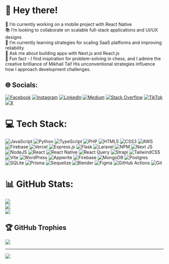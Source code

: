 # 👋 Hey there!

🚀 I’m currently working on a mobile project with React Native<br>📚 I’m looking to collaborate on scalable full-stack applications and UI/UX designs<br>🌱 I’m currently learning strategies for scaling SaaS platforms and improving reliability<br>💬 Ask me about building apps with Next.js and React.js<br>🤔 Fun fact - I find inspiration for problem-solving in chess, and I admire the creative brilliance of Mikhail Tal! His unconventional strategies influence how I approach development challenges.


## 🌐 Socials:
[![Facebook](https://img.shields.io/badge/Facebook-%231877F2.svg?logo=Facebook&logoColor=white)](https://facebook.com/senga.wa.senga1) [![Instagram](https://img.shields.io/badge/Instagram-%23E4405F.svg?logo=Instagram&logoColor=white)](https://instagram.com/thisismarcelsenga) [![LinkedIn](https://img.shields.io/badge/LinkedIn-%230077B5.svg?logo=linkedin&logoColor=white)](https://linkedin.com/in/marcel-senga) [![Medium](https://img.shields.io/badge/Medium-12100E?logo=medium&logoColor=white)](https://medium.com/@14marcel.senga) [![Stack Overflow](https://img.shields.io/badge/-Stackoverflow-FE7A16?logo=stack-overflow&logoColor=white)](https://stackoverflow.com/users/marcel-senga) [![TikTok](https://img.shields.io/badge/TikTok-%23000000.svg?logo=TikTok&logoColor=white)](https://tiktok.com/@strivedboy) [![X](https://img.shields.io/badge/X-black.svg?logo=X&logoColor=white)](https://x.com/senga_marcelo) 

# 💻 Tech Stack:
![JavaScript](https://img.shields.io/badge/javascript-%23323330.svg?style=for-the-badge&logo=javascript&logoColor=%23F7DF1E) ![Python](https://img.shields.io/badge/python-3670A0?style=for-the-badge&logo=python&logoColor=ffdd54) ![TypeScript](https://img.shields.io/badge/typescript-%23007ACC.svg?style=for-the-badge&logo=typescript&logoColor=white) ![PHP](https://img.shields.io/badge/php-%23777BB4.svg?style=for-the-badge&logo=php&logoColor=white) ![HTML5](https://img.shields.io/badge/html5-%23E34F26.svg?style=for-the-badge&logo=html5&logoColor=white) ![CSS3](https://img.shields.io/badge/css3-%231572B6.svg?style=for-the-badge&logo=css3&logoColor=white) ![AWS](https://img.shields.io/badge/AWS-%23FF9900.svg?style=for-the-badge&logo=amazon-aws&logoColor=white) ![Firebase](https://img.shields.io/badge/firebase-%23039BE5.svg?style=for-the-badge&logo=firebase) ![Vercel](https://img.shields.io/badge/vercel-%23000000.svg?style=for-the-badge&logo=vercel&logoColor=white) ![Express.js](https://img.shields.io/badge/express.js-%23404d59.svg?style=for-the-badge&logo=express&logoColor=%2361DAFB) ![Flask](https://img.shields.io/badge/flask-%23000.svg?style=for-the-badge&logo=flask&logoColor=white) ![Laravel](https://img.shields.io/badge/laravel-%23FF2D20.svg?style=for-the-badge&logo=laravel&logoColor=white) ![NPM](https://img.shields.io/badge/NPM-%23CB3837.svg?style=for-the-badge&logo=npm&logoColor=white) ![Next JS](https://img.shields.io/badge/Next-black?style=for-the-badge&logo=next.js&logoColor=white) ![NodeJS](https://img.shields.io/badge/node.js-6DA55F?style=for-the-badge&logo=node.js&logoColor=white) ![React](https://img.shields.io/badge/react-%2320232a.svg?style=for-the-badge&logo=react&logoColor=%2361DAFB) ![React Native](https://img.shields.io/badge/react_native-%2320232a.svg?style=for-the-badge&logo=react&logoColor=%2361DAFB) ![React Query](https://img.shields.io/badge/-React%20Query-FF4154?style=for-the-badge&logo=react%20query&logoColor=white) ![Strapi](https://img.shields.io/badge/strapi-%232E7EEA.svg?style=for-the-badge&logo=strapi&logoColor=white) ![TailwindCSS](https://img.shields.io/badge/tailwindcss-%2338B2AC.svg?style=for-the-badge&logo=tailwind-css&logoColor=white) ![Vite](https://img.shields.io/badge/vite-%23646CFF.svg?style=for-the-badge&logo=vite&logoColor=white) ![WordPress](https://img.shields.io/badge/WordPress-%23117AC9.svg?style=for-the-badge&logo=WordPress&logoColor=white) ![Appwrite](https://img.shields.io/badge/Appwrite-%23FD366E.svg?style=for-the-badge&logo=appwrite&logoColor=white) ![Firebase](https://img.shields.io/badge/firebase-a08021?style=for-the-badge&logo=firebase&logoColor=ffcd34) ![MongoDB](https://img.shields.io/badge/MongoDB-%234ea94b.svg?style=for-the-badge&logo=mongodb&logoColor=white) ![Postgres](https://img.shields.io/badge/postgres-%23316192.svg?style=for-the-badge&logo=postgresql&logoColor=white) ![SQLite](https://img.shields.io/badge/sqlite-%2307405e.svg?style=for-the-badge&logo=sqlite&logoColor=white) ![Prisma](https://img.shields.io/badge/Prisma-3982CE?style=for-the-badge&logo=Prisma&logoColor=white) ![Sequelize](https://img.shields.io/badge/Sequelize-52B0E7?style=for-the-badge&logo=Sequelize&logoColor=white) ![Blender](https://img.shields.io/badge/blender-%23F5792A.svg?style=for-the-badge&logo=blender&logoColor=white) ![Figma](https://img.shields.io/badge/figma-%23F24E1E.svg?style=for-the-badge&logo=figma&logoColor=white) ![GitHub Actions](https://img.shields.io/badge/github%20actions-%232671E5.svg?style=for-the-badge&logo=githubactions&logoColor=white) ![Git](https://img.shields.io/badge/git-%23F05033.svg?style=for-the-badge&logo=git&logoColor=white)
# 📊 GitHub Stats:
![](https://github-readme-stats.vercel.app/api?username=sengawasenga&theme=dark&hide_border=true&include_all_commits=true&count_private=true)<br/>
![](https://github-readme-streak-stats.herokuapp.com/?user=sengawasenga&theme=dark&hide_border=true)<br/>
![](https://github-readme-stats.vercel.app/api/top-langs/?username=sengawasenga&theme=dark&hide_border=true&include_all_commits=true&count_private=true&layout=compact)

## 🏆 GitHub Trophies
![](https://github-profile-trophy.vercel.app/?username=sengawasenga&theme=radical&no-frame=true&no-bg=true&margin-w=4)

<!--
### 🔝 Top Contributed Repo
![](https://github-contributor-stats.vercel.app/api?username=sengawasenga&limit=5&theme=dark&combine_all_yearly_contributions=true)
-->
---
[![](https://visitcount.itsvg.in/api?id=sengawasenga&icon=6&color=1)](https://visitcount.itsvg.in)

<!-- Proudly created with GPRM ( https://gprm.itsvg.in ) -->

